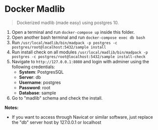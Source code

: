 # Docker Madlib

> Dockerized madlib (made easy) using postgres 10.

1) Open a terminal and run `docker-compose up` inside this folder.
2) Open another bash terminal and run `docker-compose exec db bash`
3) Run `/usr/local/madlib/bin/madpack -p postgres -c postgres/root@localhost:5432/sample install`
4) Run install check on all modules `/usr/local/madlib/bin/madpack -p postgres -c postgres/root@localhost:5432/sample install-check`
5) Navigate to `http://127.0.0.1:8080` and login with adminer using the following credentials:
   - **System**: PostgresSQL
   - **Server**: db
   - **Username**: postgres
   - **Password**: root
   - **Database**: sample
6) Go to "madlib" schema and check the install.

**Notes:**
 - If you want to access through Navicat or similar software, just replace the "db" server host by 127.0.0.1 or localhost   